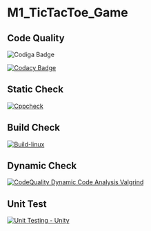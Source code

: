 # M1_TicTacToe_Game

## Code Quality
![Codiga Badge](https://api.codiga.io/project/31068/score/svg)

[![Codacy Badge](https://app.codacy.com/project/badge/Grade/e0a37ae75b4842e7ac2e5fb42311c192)](https://www.codacy.com/gh/hrithik125/M1_TicTacToe_Game/dashboard?utm_source=github.com&amp;utm_medium=referral&amp;utm_content=hrithik125/M1_TicTacToe_Game&amp;utm_campaign=Badge_Grade)


## Static Check
[![Cppcheck](https://github.com/hrithik125/M1_TicTacToe_Game/actions/workflows/Static-check.yml/badge.svg)](https://github.com/hrithik125/M1_TicTacToe_Game/actions/workflows/Static-check.yml)


## Build Check

[![Build-linux](https://github.com/hrithik125/M1_TicTacToe_Game/actions/workflows/Build-linux.yml/badge.svg)](https://github.com/hrithik125/M1_TicTacToe_Game/actions/workflows/Build-linux.yml)

## Dynamic Check
[![CodeQuality Dynamic Code Analysis Valgrind](https://github.com/hrithik125/M1_TicTacToe_Game/actions/workflows/CodeQuality_Dynamic.yml/badge.svg)](https://github.com/hrithik125/M1_TicTacToe_Game/actions/workflows/CodeQuality_Dynamic.yml)

## Unit Test

[![Unit Testing - Unity](https://github.com/hrithik125/M1_TicTacToe_Game/actions/workflows/unity.yml/badge.svg)](https://github.com/hrithik125/M1_TicTacToe_Game/actions/workflows/unity.yml)
